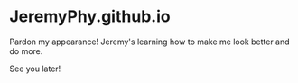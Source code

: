 # JeremyPhy.github.io
Pardon my appearance! Jeremy's learning how to make me look better and do more.

See you later!
